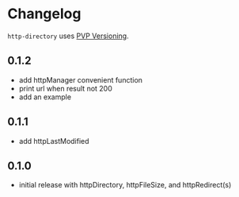 # Changelog

`http-directory` uses [PVP Versioning](https://pvp.haskell.org).

## 0.1.2
- add httpManager convenient function
- print url when result not 200
- add an example

## 0.1.1
- add httpLastModified

## 0.1.0
- initial release with httpDirectory, httpFileSize, and httpRedirect(s)
